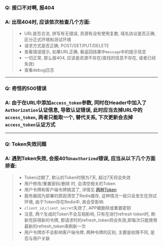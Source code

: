 <!-- --- title: 常见问题QA -->


### Q: 接口不对啊, 报404

### A: 出现404时, 应该依次检查几个方面: 
 
> + URL是否合法, 拼写有无错误, 资源有没有使用复数, 域名协议是否正确, 区分正式环境和测试环境
> + 请求方式是否正确, POST/GET/PUT/DELETE
> + 查看错误提示, 如果URL正确, 看返回结果中`message`中的提示信息
> + 一切正常, 那么报404, 应该是资源不存在(查找的信息不存在, 或者已经失效)
> + 查看debug日志

---

### Q: 奇怪的500错误

### A: 由于在URL中添加`access_token`参数, 同时在Header中加入了 `Authorization`认证信息, 导致认证错误, 此时应当去掉URL中的`access_token`, 两者只能取一个, 替代关系, 下次更新会去掉`access_token`认证方式

---


### Q: Token失效问题
### A: 遇到Token失效, 会报401`Unauthorized`错误, 应当从以下几个方面排查:

> + Token过期了, 默认的Token时限为7天, 超过7天将会失效
> + 用户修改/重置密码/删除 时, 会清空相关的Token
> + 用户令牌和客户端令牌搞混了, 详情见 [两种Token](token)
> + 服务器因为部署的原因清空了Redis缓存, 这种情况一般只会发生在测试环境, 由于Token存在Redis中, 故会受影响 
> + `client_id`,`client_secret`失效了, APP被删除或重置密钥
> + 注意, 两个生成的Token不会互相影响, 只有在进行refresh token时, 刷新完获得新的令牌, 那请求时的refresh_token将会失效,即每次只能使用最新的refresh_token来刷新一次
> + 用户令牌亦不会影响客户端令牌, 两种令牌的区别, 主要是权限不同, 是否与用户关联

